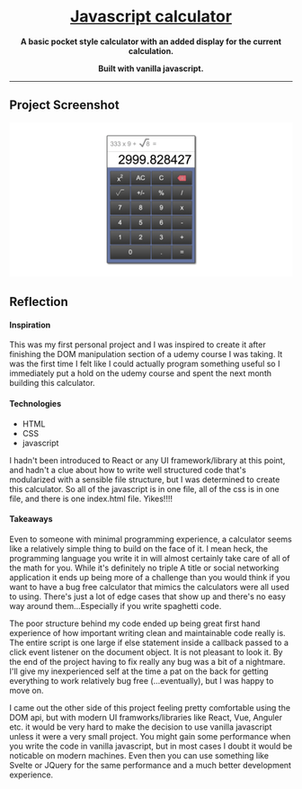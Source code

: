 <a href="https://perry-olsson.github.io/javascript-calculator/" target="_blank"><h1 align="center">Javascript calculator</h1></a>

<p align="center"><b>A basic pocket style calculator with an added display for the current calculation.</b></p>

<p align="center"><b>Built with vanilla javascript.</b></p>

---

## Project Screenshot

<img src="./images/Screen Shot 2021-05-17 at 8.07.32 PM.png"/>

## Reflection

#### Inspiration

This was my first personal project and I was inspired to create it after finishing the DOM manipulation section of a udemy course I was taking. It was the first time I felt like I could actually program something useful so I immediately put a hold on the udemy course and spent the next month building this calculator.

#### Technologies

- HTML
- CSS
- javascript

I hadn't been introduced to React or any UI framework/library at this point, and hadn't a clue about how to write well structured code that's modularized with a sensible file structure, but I was determined to create this calculator. So all of the javascript is in one file, all of the css is in one file, and there is one index.html file. Yikes!!!!

#### Takeaways

Even to someone with minimal programming experience, a calculator seems like a relatively simple thing to build on the face of it. I mean heck, the programming language you write it in will almost certainly take care of all of the math for you. While it's definitely no triple A title or social networking application it ends up being more of a challenge than you would think if you want to have a bug free calculator that mimics the calculators were all used to using. There's just a lot of edge cases that show up and there's no easy way around them...Especially if you write spaghetti code.

The poor structure behind my code ended up being great first hand experience of how important writing clean and maintainable code really is. The entire script is one large if else statement inside a callback passed to a click event listener on the document object. It is not pleasant to look it. By the end of the project having to fix really any bug was a bit of a nightmare. I'll give my inexperienced self at the time a pat on the back for getting everything to work relatively bug free (...eventually), but I was happy to move on.

I came out the other side of this project feeling pretty comfortable using the DOM api, but with modern UI framworks/libraries like React, Vue, Anguler etc. it would be very hard to make the decision to use vanilla javascript unless it were a very small project. You might gain some performance when you write the code in vanilla javascript, but in most cases I doubt it would be noticable on modern machines. Even then you can use something like Svelte or JQuery for the same performance and a much better development experience.
